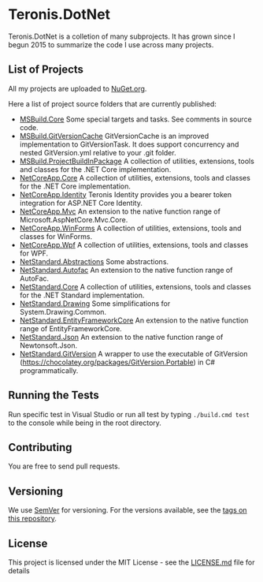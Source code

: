 # Teronis.DotNet

Teronis.DotNet is a colletion of many subprojects. It has grown since I begun 2015 to summarize
the code I use across many projects.

## List of Projects

All my projects are uploaded to [NuGet.org](https://www.nuget.org/packages?q=Teroneko).

Here a list of project source folders that are currently published:
- [MSBuild.Core](src\MSBuild\Core\Core\src) Some special targets and tasks. See comments in source
code.
- [MSBuild.GitVersionCache](src\MSBuild\Packaging\GitVersionCache\GitVersionCache\src)
GitVersionCache is an improved implementation to GitVersionTask. It does support concurrency and 
nested GitVersion.yml relative to your .git folder.
- [MSBuild.ProjectBuildInPackage](src\MSBuild\Packaging\ProjectBuildInPackage\src)
A collection of utilities, extensions, tools and classes for the .NET Core implementation.
- [NetCoreApp.Core](src\NetCoreApp\Core\Core\src) A collection of utilities, extensions, tools and
classes for the .NET Core implementation.
- [NetCoreApp.Identity](src\NetCoreApp\Identity\Identity\src) Teronis Identity provides you a bearer
token integration for ASP.NET Core Identity.
- [NetCoreApp.Mvc](src\NetCoreApp\Mvc\Mvc\src) An extension to the native function range of
Microsoft.AspNetCore.Mvc.Core.
- [NetCoreApp.WinForms](src\NetCoreApp\WinForms\WinForms\src) A collection of utilities, extensions,
tools and classes for WinForms.
- [NetCoreApp.Wpf](src\NetCoreApp\Wpf\Wpf\src) A collection of utilities, extensions, tools and
classes for WPF.
- [NetStandard.Abstractions](src\NetStandard\Abstractions\Abstractions\src) Some abstractions.
- [NetStandard.Autofac](src\NetStandard\Autofac\Autofac\src) An extension to the native function
range of AutoFac.
- [NetStandard.Core](src\NetStandard\Core\Core\src) A collection of utilities, extensions, tools and
classes for the .NET Standard implementation.
- [NetStandard.Drawing](src\NetStandard\Drawing\Drawing\src) Some simplifications for
System.Drawing.Common.
- [NetStandard.EntityFrameworkCore](src\NetStandard\EntityFrameworkCore\EntityFrameworkCore\src)
An extension to the native function range of EntityFrameworkCore.
- [NetStandard.Json](src\NetStandard\Json\Json\src) An extension to the native function range of
Newtonsoft.Json.
- [NetStandard.GitVersion](src\NetStandard\Tools\GitVersion\GitVersion\src) A wrapper to use the
executable of GitVersion (https://chocolatey.org/packages/GitVersion.Portable) in C# programmatically.

## Running the Tests

Run specific test in Visual Studio or run all test by typing `./build.cmd test` to the console while being in the root directory.

## Contributing

You are free to send pull requests.

## Versioning

We use [SemVer](http://semver.org/) for versioning. For the versions available, see the [tags on this repository](https://github.com/teroneko/Teronis.DotNet/tags).

## License

This project is licensed under the MIT License - see the [LICENSE.md](LICENSE.md) file for details